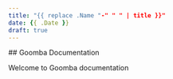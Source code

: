 ```yaml
---
title: "{{ replace .Name "-" " " | title }}"
date: {{ .Date }}
draft: true
---
```


## Goomba Documentation

Welcome to Goomba documentation